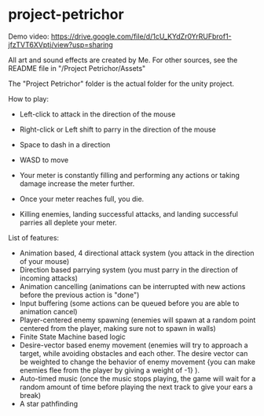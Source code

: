 # project-petrichor

Demo video: https://drive.google.com/file/d/1cU_KYdZr0YrRUFbrof1-jfzTVT6XVptj/view?usp=sharing

All art and sound effects are created by Me.
For other sources, see the README file in "/Project Petrichor/Assets"

The "Project Petrichor" folder is the actual folder for the unity project. 

How to play:
* Left-click to attack in the direction of the mouse
* Right-click or Left shift to parry in the direction of the mouse
* Space to dash in a direction
* WASD to move

* Your meter is constantly filling and performing any actions or taking damage increase the meter further.
* Once your meter reaches full, you die.
* Killing enemies, landing successful attacks, and landing successful parries all deplete your meter.

List of features:
* Animation based, 4 directional attack system (you attack in the direction of your mouse)
* Direction based parrying system (you must parry in the direction of incoming attacks)
* Animation cancelling (animations can be interrupted with new actions before the previous action is "done")
* Input buffering (some actions can be queued before you are able to animation cancel)
* Player-centered enemy spawning (enemies will spawn at a random point centered from the player, making sure not to spawn in walls)
* Finite State Machine based logic
* Desire-vector based enemy movement (enemies will try to approach a target, while avoiding obstacles and each other. The desire vector can be weighted to  change the behavior of enemy movement {you can make enemies flee from the player by giving a weight of -1} ).
* Auto-timed music (once the music stops playing, the game will wait for a random amount of time before playing the next track to give your ears a break)
* A star pathfinding
